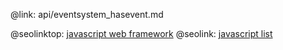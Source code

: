 @link: api/eventsystem_hasevent.md

@seolinktop: [javascript web framework](https://webix.com)
@seolink: [javascript list](https://webix.com/widget/list/)